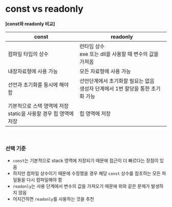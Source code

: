 # const vs readonly

**[const와 readonly 비교]**

| const                                                        | readonly                                                     |
| ------------------------------------------------------------ | ------------------------------------------------------------ |
| 컴파일 타입의 상수                                           | 런타임 상수<br />exe 또는 dll을 사용할 때 변수의 값을 가져옴 |
| 내장자료형에 사용 가능                                       | 모든 자료형에 사용 가능                                      |
| 선언과 초기화를 동시에 해야 함                               | 선언단계에서 초기화할 필요는 없음<br />생성자 단계에서 1번 할당을 통한 초기화 가능 |
| 기본적으로 스택 영역에 저장<br />static을 사용할 경우 힙 영역에 저장 | 힙 영역에 저장                                               |

<br>

### 선택 기준

* `const`는 기본적으로 stack 영역에 저장되기 때문에 접근이 더 빠르다는 장점이 있음
* 하지만 컴파일 상수이기 때문에 수정했을 경우 해당 `const` 상수를 참조하는 모든 파일들을 다시 컴파일해야 함
* `readonly`는 사용 단계에서 변수의 값을 가져오기 때문에 위와 같은 문제가 발생하지 않음
* 어지간하면 `readonly`를 사용하는 것을 추천

